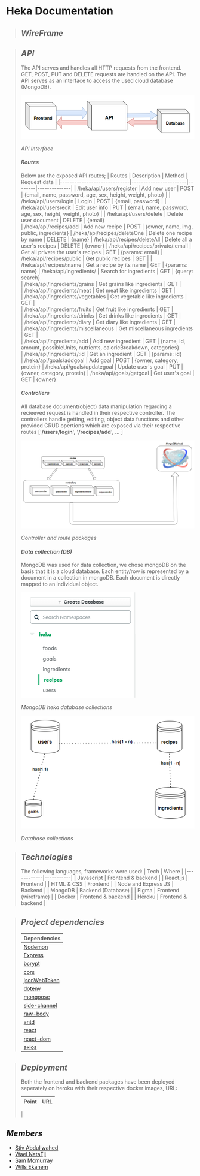 # Heka Documentation


> ## *WireFrame*

> ## *API*
> The API serves and handles all HTTP requests from the frontend. GET, POST, PUT and DELETE requests are handled on the API. The API serves as an interface to access the used cloud database (MongoDB).
>
> ![resources/controllers](resources/api-interface.png)
> 
> *API Interface*
> #### *Routes*
>  Below are the exposed API routes;
> | Routes                      | Description           | Method | Request data |
> |-----------------------------|-----------------------|--------|--------------|
> | /heka/api/users/register    | Add new user          | POST   | {email, name, password, age, sex, height, weight, photo} |
> | /heka/api/users/login       | Login                 | POST   | {email, password}                                        |
> | /heka/api/users/edit        | Edit user info        | PUT    | {email, name, password, age, sex, height, weight, photo} |
> | /heka/api/users/delete      | Delete user document  | DELETE | {email}     
> | /heka/api/recipes/add       | Add new recipe              | POST   | {owner, name, img, public, ingredients}
> | /heka/api/recipes/deleteOne | Delete one recipe by name   | DELETE | {name}
> | /heka/api/recipes/deleteAll | Delete all a user's recipes | DELETE | {owner}
> | /heka/api/recipes/private/:email |  Get all private the user's recipes | GET | {params: email}
> | /heka/api/recipes/public    | Get public recipes          | GET |
> | /heka/api/recipes/:name     | Get a recipe by its name    | GET | {params: name}
> | /heka/api/ingredients/              | Search for ingredients         | GET | {query: search}                                           
> | /heka/api/ingredients/grains        | Get grains like ingredients    | GET |                                             
> | /heka/api/ingredients/meat          | Get meat like ingredients      | GET |                                             
> | /heka/api/ingredients/vegetables    | Get vegetable like ingredients | GET |                                             
> | /heka/api/ingredients/fruits        | Get fruit like ingredients     | GET |                                             
> | /heka/api/ingredients/drinks        | Get drinks like ingredients    | GET |                                             
> | /heka/api/ingredients/diary         | Get diary like ingredients     | GET |                                             
> | /heka/api/ingredients/miscellaneous | Get miscellaneous ingredients  | GET |                                             
> | /heka/api/ingredients/add           | Add new ingredient             | GET | {name, id, amount, possibleUnits, nutrients, caloricBreakdown, categories}                                           
> | /heka/api/ingredients/:id           | Get an ingredient              | GET | {params: id}       
> | /heka/api/goals/addgoal             | Add goal                       | POST | {owner, category, protein}
> | /heka/api/goals/updategoal          | Update user's goal             | PUT  | {owner, category, protein}
> | /heka/api/goals/getgoal             | Get user's goal                | GET  | {owner}
>
> #### *Controllers*
> All database document(object) data manipulation regarding a recieeved request is handled in their respective controller. The controllers handle getting, editing, object data functions and other provided CRUD opertions which are exposed via their respective routes ['**/users/login**', '**/recipes/add**', ... ]
> 
> ![resources/controllers](resources/routes-controllers-db.png)
>
> *Controller and route packages*
>
> #### *Data collection (DB)*
> MongoDB was used for data collection, we chose mongoDB on the basis that it is a cloud database. Each entity/row is represented by a document in a collection in mongoDB. Each document is directly mapped to an individual object.
> 
> ![resources/mongo.png](resources/mongo.png)
> 
>  *MongoDB heka database collections*
>
>  ![DB](resources/DB.png)
>
> *Database collections*

> ## *Technologies*
> The following languages, frameworks were used:
> | Tech       | Where     |
> |------------|-----------|
> | Javascript | Frontend & backend   |
> | React.js   | Frontend             |
> | HTML & CSS | Frontend             |
> | Node and Express JS | Backend     |
> | MongoDB    | Backend (Database)   |
> | Figma      | Frontend (wireframe) |
> | Docker     | Frontend & backend   |
> | Heroku     | Frontend & backend   |

> ## *Project dependencies*
> | Dependencies                                      |
> |---------------------------------------------------|
> | [Nodemon](https://www.npmjs.com/package/nodemon)  |
> | [Express](https://www.npmjs.com/package/express)  |
> | [bcrypt](https://www.npmjs.com/package/bcrypt)    |
> | [cors](https://www.npmjs.com/package/cors)        |
> | [jsonWebToken](https://www.npmjs.com/package/jsonwebtoken) |
> | [dotenv](https://www.npmjs.com/package/dotenv)             |
> | [mongoose](https://www.npmjs.com/package/mongoose)         |
> | [side-channel](https://www.npmjs.com/package/side-channel) |
> | [raw-body](https://www.npmjs.com/package/raw-body)         |
> | [antd](https://www.npmjs.com/package/antd)                 |
> | [react](https://www.npmjs.com/package/react)               |
> | [react-dom](https://www.npmjs.com/package/react-dom)       |
> | [axios](https://www.npmjs.com/package/axios)               |


> ## *Deployment*
> Both the frontend and backend packages have been deployed seperately on heroku with their respective docker images, URL:
> 
> | Point       | URL    |
> |-------------|--------|
> |
> 


## *Members*
* [Stiv Abdullwahed](https://github.com/StivHKR)
* [Wael NataFji](https://github.com/wael-nt)
* [Sam Mcmurray ](https://github.com/sam-mcmurray)
* [Wills Ekanem](https://github.com/Willz01)